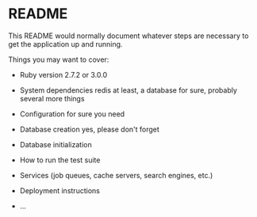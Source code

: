 # README

This README would normally document whatever steps are necessary to get the
application up and running.

Things you may want to cover:

* Ruby version
2.7.2 or 3.0.0

* System dependencies
redis at least, a database for sure, probably several more things

* Configuration
for sure you need
* Database creation
yes, please don't forget
* Database initialization

* How to run the test suite

* Services (job queues, cache servers, search engines, etc.)

* Deployment instructions

* ...
